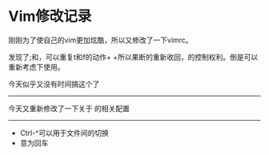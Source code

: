 Vim修改记录
===


刚刚为了使自己的vim更加炫酷，所以又修改了一下vimrc。

发现了;和，可以重复t和f的动作+ +所以果断的重新收回，的控制权利。倒是可以重新考虑下使用。

今天似乎又没有时间搞这个了

---

今天又重新修改了一下关于<c-h> <c-l>的相关配置

---

- Ctrl-^可以用于文件间的切换
- <CR>意为回车

